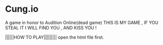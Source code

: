 # Cung.io
 A game in honor to Audition Online(dead game)
THIS IS MY GAME , IF YOU STEAL IT I WILL FIND YOU , AND KISS YOU !


||||||HOW TO PLAY|||||||||
open the html file first.